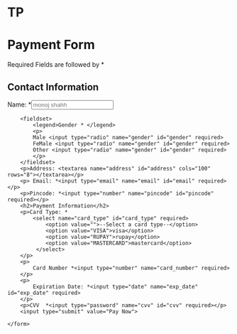 # TP
<!DOCTYPE html>
<html lang="en">
<head>
    <meta charset="UTF-8">
    <meta http-equiv="X-UA-Compatible" content="IE=edge">
    <meta name="viewport" content="width=device-width, initial-scale=1.0">
    <title>Payment form</title>
    <link rel="stylesheet" href="stylepay.css">
</head>
<body>
    <div class="container">
    <form action="" >
        <h1 class="main_heading">Payment Form</h1>
        <p> Required Fields are followed by *</p>
        <h2>Contact Information</h2>
        <p>Name: *<input type="text" name="Name" placeholder="monoj shahh" required></p>
        
        <fieldset>
            <legend>Gender * </legend>
            <p>
            Male <input type="radio" name="gender" id="gender" required>
            FeMale <input type="radio" name="gender" id="gender" required>
            Other <input type="radio" name="gender" id="gender" required>
            </p>
        </fieldset>
        <p>Address: <textarea name="address" id="address" cols="100" rows="8"></textarea></p>
        <p> Email: *<input type="email" name="email" id="email" required></p>
        <p>Pincode: *<input type="number" name="pincode" id="pincode" required></p>
        <h2>Payment Information</h2>
        <p>Card Type: *
            <select name="card_type" id="card_type" required>
                <option value="">--Select a card type--</option>
                <option value="VISA">visa</option>
                <option value="RUPAY">rupay</option>
                <option value="MASTERCARD">mastercard</option>
             </select>
        </p>
        <p>
            Card Number *<input type="number" name="card_number" required> 
        </p>
        <p>
            Expiration Date: *<input type="date" name="exp_date" id="exp_date" required>
        </p>
        <p>CVV  *<input type="password" name="cvv" id="cvv" required></p>
        <input type="submit" value="Pay Now">
      
    </form>
</div>
</body>
</html>
